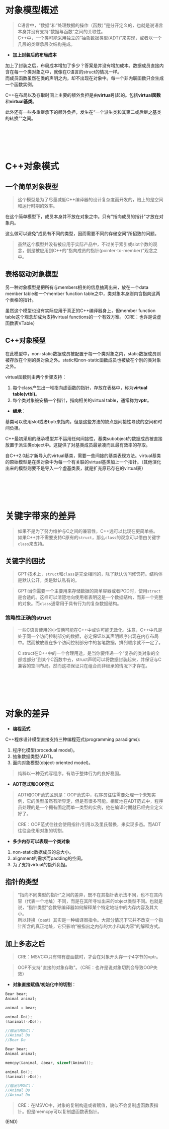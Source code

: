 # 对象模型概述      

> C语言中，“数据”和“处理数据的操作（函数）”是分开定义的，也就是说语言本身并没有支持“数据与函数”之间的关联性。    
> C++中，一个类可能采用独立的“抽象数据类型(ADT)”来实现，或者以一个几层的类继承层次结构完成。    

- **加上封装后的布局成本**    

加上了封装之后，布局成本增加了多少？答案是并没有增加成本。数据成员直接内含在每一个类对象之中，就像在C语言的struct的情况一样。    
而成员函数虽然在类的声明之内，却不出现在对象中。每一个非内联函数只会生成一个函数实例。    

C++在布局以及存取时间上主要的额外负担是由**virtual**引起的。包括**virtual函数**和**virtual基类**。    

此外还有一些多重继承下的额外负担，发生在“一个派生类和其第二或后继之基类的转换”“之间。    


<br />
<br />
<br />
<br />


# C++对象模式      

## **一个简单对象模型**    

> 这个模型是为了尽量减低C++编译器的设计复杂度而开发的，赔上的是空间和运行时期的效率。    

在这个简单模型下，成员本身并不放在对象之中。只有"指向成员的指针"才放在对象内。    

这么做可以避免"成员有不同的类型，因而需要不同的存储空间"所招致的问题。    

> 虽然这个模型并没有被应用于实际产品中，不过关于索引或slot个数的观念，倒是被应用到C++的"指向成员的指针(pointer-to-member)"观念之中。    


## **表格驱动对象模型**    

另一种对象模型是把所有与members相关的信息抽离出来，放在一个data member table和一个member function table之中，类对象本身则内含指向这两个表格的指针。    

虽然这个模型也没有实际应用于真正的C++编译器身上，但member function table这个观念却成为支持virtual functions的一个有效方案。（CRE：也许是说虚函数表VTable）    


## **C++对象模型**    

在此模型中，non-static数据成员被配置于每一个类对象之内，static数据成员则被存放在个别的类对象之外。static和non-static函数成员也被放在个别的类对象之外。    

virtual函数则由两个步骤支持：    
1. 每个class产生出一堆指向虚函数的指针，存放在表格中，称为**virtual table(vtbl)**。    
2. 每个类对象被安插一个指针，指向相关的virtual table，通常称为**vptr**。    

- **继承**：    

基类可以使用slot或者bptr来指向，但是这些方法的缺点是间接性导致的空间和时间负担。    

C++最初采用的继承模型并不运用任何间接性，基类subobject的数据成员被直接放置于派生类object中。这提供了对基类成员最紧凑而且最有效率的存取。    

自C++2.0起才新导入的virtual基类，需要一些间接的基类表现方法。virtual基类的原始模型是在类对象中为每一个有关联的virtual基类加上一个指针。（其他演化出来的模型则要不是导入一个虚基类表，就是扩充原已存在的virtual表）    


<br />
<br />
<br />
<br />

# 关键字带来的差异    

> 如果不是为了努力维护与C之间的兼容性，C++远可以比现在更简单些。    
> 如果C++并不需要支持C原有的`struct`，那么`class`的观念可以借由关键字`class`来支持。    

## **关键字的困扰**    

> GPT:技术上，`struct`和`class`是完全相同的，除了默认访问修饰符。结构体是默认公开，类是默认私有的。    

> GPT:当你需要一个主要用来存储数据的简单容器或者POD时，使用`struct`是合适的。这样可以清楚地向使用者表明这是一个数据结构，而非一个完整的对象。而`class`通常用于具有行为的复杂数据结构。      


### **策略性正确的struct**       

> 一些C语言使用的小伎俩可能在C++中或许可能无效化。注意，C++中凡是处于同一个访问控制部分的数据，必定保证以其声明顺序出现在内存布局中。然而被放置在多个访问控制部分中的各笔数据，排列顺序就不一定了。    

> C struct在C++中的一个合理用途，是当你要传递一个“复杂的类对象的全部或部分”到某个C函数中去，struct声明可以将数据封装起来，并保证与C兼容的空间布局。然而这项保证只在组合而非继承的情况下才存在。    



<br />
<br />
<br />
<br />

# 对象的差异      

- **编程范式**    

C++程序设计模型直接支持三种编程范式(programming paradigms):    
1. 程序化模型(procedual model)。    
2. 抽象数据类型(ADT)。    
3. 面向对象模型(object-oriented model)。    

> 纯粹以一种范式写程序，有助于整体行为的良好稳固。    

- **ADT范式和OOP范式**

> ADT和OOP范式区别是：OOP范式中，程序员往往需要处理一个未知实例，它的类型虽然有所界定，但是有很多可能。相反地在ADT范式中，程序员处理的是一个拥有固定而单一类型的实例，他在编译时期就已经完全定义好了。    

> CRE：OOP范式往往会使用指针/引用以及里氏替换，来实现多态。而ADT往往会使用对象的切割。    


- **多少内存可以表现一个类对象**    

1. non-static数据成员的总大小。    
2. alignment的需求而padding的空间。    
3. 为了支持virtual的额外负担。    


## **指针的类型**    

> “指向不同类型的指针”之间的差异，既不在其指针表示法不同，也不在其内容（代表一个地址）不同，而是在其所寻址出来的object类型不同。也就是说，“指针类型”会教导编译器如何解释某个特定地址中的内存内容及其大小。    
> 所以转换（cast）其实是一种编译器指令。大部分情况下它并不改变一个指针所含的真正地址，它只影响“被指出之内存的大小和其内容”的解释方式。    


## **加上多态之后**      

> CRE：MSVC中只有带有虚函数时，才会在对象开头存一个4字节的vptr。    

> OOP不支持"直接的对象存取"。（CRE：也许是说对象切割会导致OOP失效）        

- **对象直接赋值/初始化中的切割**：    

```CPP
Bear bear;
Animal animal;

animal = bear;

animal.Do();
(&animal)->Do();

//输出(MSVC)：  
//Animal Do
//Bear Do
```

```CPP
Bear bear;
Animal animal;

memcpy(&animal, &bear, sizeof(Animal));

animal.Do();
(&animal)->Do();

//输出(MSVC)：  
//Animal Do
//Animal Do
```

> CRE：在MSVC中，对象的复制构造或者赋值，貌似不会复制虚函数表指针。但是memcpy可以复制虚函数表指针。        


(END)    
